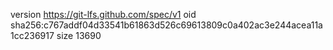 version https://git-lfs.github.com/spec/v1
oid sha256:c767addf04d33541b61863d526c69613809c0a402ac3e244acea11a1cc236917
size 13690
